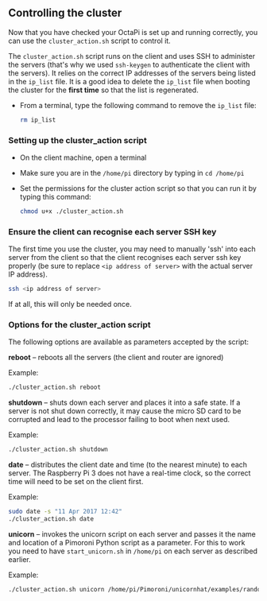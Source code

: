 ## Controlling the cluster

Now that you have checked your OctaPi is set up and running correctly, you can use the `cluster_action.sh` script to control it.

The `cluster_action.sh` script runs on the client and uses SSH to administer the servers (that's why we used `ssh-keygen` to authenticate the client with the servers). It relies on the correct IP addresses of the servers being listed in the `ip_list` file. It is a good idea to delete the `ip_list` file when booting the cluster for the **first time** so that the list is regenerated.

- From a terminal, type the following command to remove the `ip_list` file:

  ```bash
  rm ip_list
  ```

### Setting up the cluster_action script
- On the client machine, open a terminal

- Make sure you are in the `/home/pi` directory by typing in `cd /home/pi`

- Set the permissions for the cluster action script so that you can run it by typing this command:

  ```bash
  chmod u+x ./cluster_action.sh
  ```

### Ensure the client can recognise each server SSH key



The first time you use the cluster, you may need to manually 'ssh' into each server from the client so that the client recognises each server ssh key properly (be sure to replace `<ip address of server>` with the actual server IP address).

```bash
ssh <ip address of server>
```

If at all, this will only be needed once.

### Options for the cluster_action script

The following options are available as parameters accepted by the script:

**reboot** – reboots all the servers (the client and router are ignored)

Example:

```bash
./cluster_action.sh reboot
```

**shutdown** – shuts down each server and places it into a safe state. If a server is not shut down correctly, it may cause the micro SD card to be corrupted and lead to the processor failing to boot when next used.

Example:

```bash
./cluster_action.sh shutdown
```

**date** – distributes the client date and time (to the nearest minute) to each server. The Raspberry Pi 3 does not have a real-time clock, so the correct time will need to be set on the client first.

Example:

```bash
sudo date -s "11 Apr 2017 12:42"
./cluster_action.sh date
```

**unicorn** – invokes the unicorn script on each server and passes it the name and location of a Pimoroni Python script as a parameter. For this to work you need to have `start_unicorn.sh` in `/home/pi` on each server as described earlier.

Example:

```bash
./cluster_action.sh unicorn /home/pi/Pimoroni/unicornhat/examples/random_sparkles.py
```
